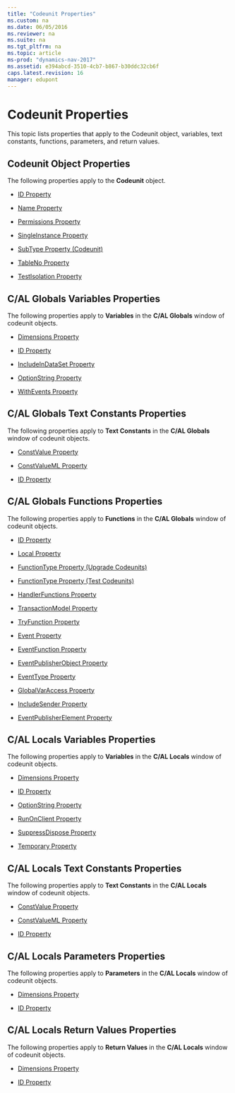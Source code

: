 ```yaml
---
title: "Codeunit Properties"
ms.custom: na
ms.date: 06/05/2016
ms.reviewer: na
ms.suite: na
ms.tgt_pltfrm: na
ms.topic: article
ms-prod: "dynamics-nav-2017"
ms.assetid: e394abcd-3510-4cb7-b867-b30ddc32cb6f
caps.latest.revision: 16
manager: edupont
---
```

# Codeunit Properties
This topic lists properties that apply to the Codeunit object, variables, text constants, functions, parameters, and return values.  
  
## Codeunit Object Properties  
 The following properties apply to the **Codeunit** object.  
  
-   [ID Property](ID-Property.md)  
  
-   [Name Property](Name-Property-duplicate.md)  
  
-   [Permissions Property](Permissions-Property.md)  
  
-   [SingleInstance Property](SingleInstance-Property.md)  
  
-   [SubType Property \(Codeunit\)](SubType-Property--Codeunit-.md)  
  
-   [TableNo Property](TableNo-Property.md)  
  
-   [TestIsolation Property](TestIsolation-Property.md)  
  
## C/AL Globals Variables Properties  
 The following properties apply to **Variables** in the **C/AL Globals** window of codeunit objects.  
  
-   [Dimensions Property](Dimensions-Property.md)  
  
-   [ID Property](ID-Property.md)  
  
-   [IncludeInDataSet Property](IncludeInDataSet-Property.md)  
  
-   [OptionString Property](OptionString-Property.md)  
  
-   [WithEvents Property](WithEvents-Property.md)  
  
## C/AL Globals Text Constants Properties  
 The following properties apply to **Text Constants** in the **C/AL Globals** window of codeunit objects.  
  
-   [ConstValue Property](ConstValue-Property.md)  
  
-   [ConstValueML Property](ConstValueML-Property.md)  
  
-   [ID Property](ID-Property.md)  
  
## C/AL Globals Functions Properties  
 The following properties apply to **Functions** in the **C/AL Globals** window of codeunit objects.  
  
-   [ID Property](ID-Property.md)  
  
-   [Local Property](Local-Property.md)  
  
-   [FunctionType Property \(Upgrade Codeunits\)](FunctionType-Property--Upgrade-Codeunits-.md)  
  
-   [FunctionType Property \(Test Codeunits\)](FunctionType-Property--Test-Codeunits-.md)  
  
-   [HandlerFunctions Property](HandlerFunctions-Property.md)  
  
-   [TransactionModel Property](TransactionModel-Property.md)  
  
-   [TryFunction Property](TryFunction-Property.md)  
  
-   [Event Property](Event-Property.md)  
  
-   [EventFunction Property](EventFunction-Property.md)  
  
-   [EventPublisherObject Property](EventPublisherObject-Property.md)  
  
-   [EventType Property](EventType-Property.md)  
  
-   [GlobalVarAccess Property](GlobalVarAccess-Property.md)  
  
-   [IncludeSender Property](IncludeSender-Property.md)  
  
-   [EventPublisherElement Property](EventPublisherElement-Property.md)  
  
## C/AL Locals Variables Properties  
 The following properties apply to **Variables** in the **C/AL Locals** window of codeunit objects.  
  
-   [Dimensions Property](Dimensions-Property.md)  
  
-   [ID Property](ID-Property.md)  
  
-   [OptionString Property](OptionString-Property.md)  
  
-   [RunOnClient Property](RunOnClient-Property.md)  
  
-   [SuppressDispose Property](SuppressDispose-Property.md)  
  
-   [Temporary Property](Temporary-Property.md)  
  
## C/AL Locals Text Constants Properties  
 The following properties apply to **Text Constants** in the **C/AL Locals** window of codeunit objects.  
  
-   [ConstValue Property](ConstValue-Property.md)  
  
-   [ConstValueML Property](ConstValueML-Property.md)  
  
-   [ID Property](ID-Property.md)  
  
## C/AL Locals Parameters Properties  
 The following properties apply to **Parameters** in the **C/AL Locals** window of codeunit objects.  
  
-   [Dimensions Property](Dimensions-Property.md)  
  
-   [ID Property](ID-Property.md)  
  
## C/AL Locals Return Values Properties  
 The following properties apply to **Return Values** in the **C/AL Locals** window of codeunit objects.  
  
-   [Dimensions Property](Dimensions-Property.md)  
  
-   [ID Property](ID-Property.md)
